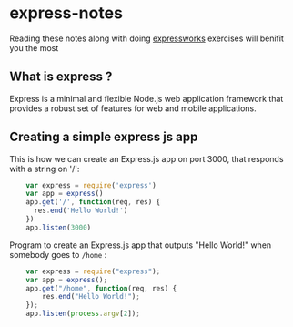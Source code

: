 # express-notes
Reading these notes along with doing [expressworks](https://github.com/azat-co/expressworks) exercises will benifit you the most

## What is express ?
Express is a minimal and flexible Node.js web application framework that provides a robust set of features for web and mobile applications.

## Creating a simple express js app

This is how we can create an Express.js app on port 3000, that responds with
a string on '/':

```js
    var express = require('express')
    var app = express()
    app.get('/', function(req, res) {
      res.end('Hello World!')
    })
    app.listen(3000)
```

Program to create an Express.js app that outputs "Hello World!" when somebody goes to `/home` :

``` js
    var express = require("express");
    var app = express();
    app.get("/home", function(req, res) {
        res.end("Hello World!");
    });
    app.listen(process.argv[2]);
```
